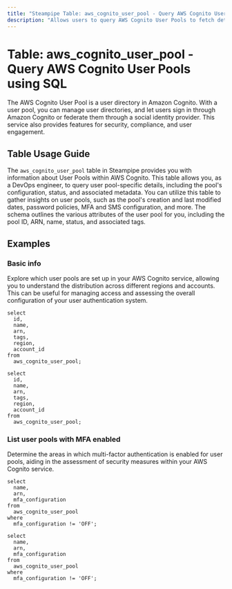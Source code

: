 ```yaml
---
title: "Steampipe Table: aws_cognito_user_pool - Query AWS Cognito User Pools using SQL"
description: "Allows users to query AWS Cognito User Pools to fetch detailed information about each user pool, including the pool's configuration, status, and associated metadata."
---
```


# Table: aws_cognito_user_pool - Query AWS Cognito User Pools using SQL

The AWS Cognito User Pool is a user directory in Amazon Cognito. With a user pool, you can manage user directories, and let users sign in through Amazon Cognito or federate them through a social identity provider. This service also provides features for security, compliance, and user engagement.

## Table Usage Guide

The `aws_cognito_user_pool` table in Steampipe provides you with information about User Pools within AWS Cognito. This table allows you, as a DevOps engineer, to query user pool-specific details, including the pool's configuration, status, and associated metadata. You can utilize this table to gather insights on user pools, such as the pool's creation and last modified dates, password policies, MFA and SMS configuration, and more. The schema outlines the various attributes of the user pool for you, including the pool ID, ARN, name, status, and associated tags.

## Examples

### Basic info
Explore which user pools are set up in your AWS Cognito service, allowing you to understand the distribution across different regions and accounts. This can be useful for managing access and assessing the overall configuration of your user authentication system.

```sql+postgres
select
  id,
  name,
  arn,
  tags,
  region,
  account_id
from
  aws_cognito_user_pool;
```

```sql+sqlite
select
  id,
  name,
  arn,
  tags,
  region,
  account_id
from
  aws_cognito_user_pool;
```

### List user pools with MFA enabled
Determine the areas in which multi-factor authentication is enabled for user pools, aiding in the assessment of security measures within your AWS Cognito service.

```sql+postgres
select
  name,
  arn,
  mfa_configuration
from
  aws_cognito_user_pool
where
  mfa_configuration != 'OFF';
```

```sql+sqlite
select
  name,
  arn,
  mfa_configuration
from
  aws_cognito_user_pool
where
  mfa_configuration != 'OFF';
```